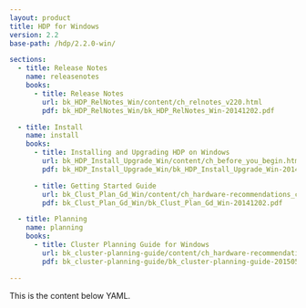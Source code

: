 ```yaml
---
layout: product
title: HDP for Windows
version: 2.2
base-path: /hdp/2.2.0-win/

sections:
  - title: Release Notes
    name: releasenotes
    books:
      - title: Release Notes
        url: bk_HDP_RelNotes_Win/content/ch_relnotes_v220.html
        pdf: bk_HDP_RelNotes_Win/bk_HDP_RelNotes_Win-20141202.pdf

  - title: Install
    name: install
    books:
      - title: Installing and Upgrading HDP on Windows
        url: bk_HDP_Install_Upgrade_Win/content/ch_before_you_begin.html
        pdf: bk_HDP_Install_Upgrade_Win/bk_HDP_Install_Upgrade_Win-20141202.pdf

      - title: Getting Started Guide
        url: bk_Clust_Plan_Gd_Win/content/ch_hardware-recommendations_chapter.html
        pdf: bk_Clust_Plan_Gd_Win/bk_Clust_Plan_Gd_Win-20141202.pdf

  - title: Planning
    name: planning
    books:
      - title: Cluster Planning Guide for Windows
        url: bk_cluster-planning-guide/content/ch_hardware-recommendations.html
        pdf: bk_cluster-planning-guide/bk_cluster-planning-guide-20150529.pdf

---
```


This is the content below YAML.
